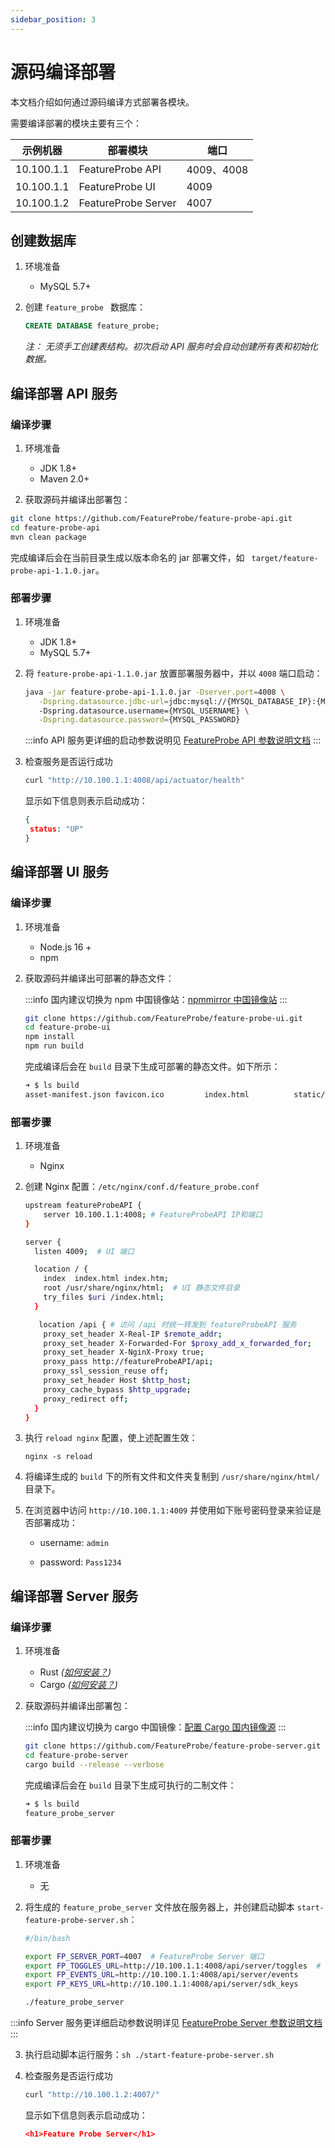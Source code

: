 ```yaml
---
sidebar_position: 3
---
```


# 源码编译部署

本文档介绍如何通过源码编译方式部署各模块。

需要编译部署的模块主要有三个：

| 示例机器   | 部署模块            | 端口       |
| ---------- | ------------------- | ---------- |
| 10.100.1.1 | FeatureProbe API    | 4009、4008 |
| 10.100.1.1 | FeatureProbe UI     | 4009       |
| 10.100.1.2 | FeatureProbe Server | 4007       |

## 创建数据库

1. 环境准备

   - MySQL 5.7+

2. 创建 `feature_probe ` 数据库：

   ```sql
   CREATE DATABASE feature_probe; 
   ```

   *注： 无须手工创建表结构。初次启动 API 服务时会自动创建所有表和初始化数据。*



## 编译部署 API 服务

### 编译步骤 

1. 环境准备

   - JDK 1.8+
   - Maven 2.0+

    

2. 获取源码并编译出部署包：

  ```bash
  git clone https://github.com/FeatureProbe/feature-probe-api.git
  cd feature-probe-api
  mvn clean package
  ```

  完成编译后会在当前目录生成以版本命名的 jar 部署文件，如 ` target/feature-probe-api-1.1.0.jar`。

### 部署步骤

1. 环境准备

   - JDK 1.8+
   - MySQL 5.7+

2. 将 `feature-probe-api-1.1.0.jar` 放置部署服务器中，并以 `4008` 端口启动：

   ```bash
   java -jar feature-probe-api-1.1.0.jar -Dserver.port=4008 \
      -Dspring.datasource.jdbc-url=jdbc:mysql://{MYSQL_DATABASE_IP}:{MYSQL_PORT}/feature_probe \  # 数据库 IP/端口和库名
      -Dspring.datasource.username={MYSQL_USERNAME} \
      -Dspring.datasource.password={MYSQL_PASSWORD} 
   ```

   :::info
   API 服务更详细的启动参数说明见 [FeatureProbe API 参数说明文档](../../reference/deployment-configuration#featureprobe-api)
   :::

3. 检查服务是否运行成功

   ```bash
   curl "http://10.100.1.1:4008/api/actuator/health"
   ```

   显示如下信息则表示启动成功：

   ```json
   {
   	status: "UP"
   }
   ```




## 编译部署 UI 服务

### 编译步骤 

1. 环境准备

   * Node.js 16 +
   * npm


2. 获取源码并编译出可部署的静态文件：

   :::info
   国内建议切换为 npm 中国镜像站：[npmmirror 中国镜像站](https://npmmirror.com/)
   :::
   
   ```bash
   git clone https://github.com/FeatureProbe/feature-probe-ui.git
   cd feature-probe-ui
   npm install
   npm run build
   ```
   
   完成编译后会在 `build` 目录下生成可部署的静态文件。如下所示：
   
   ```bash
   ➜ $ ls build 
   asset-manifest.json favicon.ico         index.html          static/


### 部署步骤

1. 环境准备

   - Nginx

2. 创建 Nginx 配置：`/etc/nginx/conf.d/feature_probe.conf`

   ```bash
   upstream featureProbeAPI {
       server 10.100.1.1:4008; # FeatureProbeAPI IP和端口
   }
   
   server {
     listen 4009;  # UI 端口
   
     location / {
       index  index.html index.htm;
       root /usr/share/nginx/html;  # UI 静态文件目录
       try_files $uri /index.html;
     }
   
      location /api { # 访问 /api 时统一转发到 featureProbeAPI 服务
       proxy_set_header X-Real-IP $remote_addr;
       proxy_set_header X-Forwarded-For $proxy_add_x_forwarded_for;
       proxy_set_header X-NginX-Proxy true;
       proxy_pass http://featureProbeAPI/api;
       proxy_ssl_session_reuse off;
       proxy_set_header Host $http_host;
       proxy_cache_bypass $http_upgrade;
       proxy_redirect off;
     }
   }
   ```


3. 执行 `reload nginx` 配置，使上述配置生效：

   ```nginx -s reload
   nginx -s reload
   ```

4. 将编译生成的 `build` 下的所有文件和文件夹复制到 `/usr/share/nginx/html/` 目录下。

5. 在浏览器中访问 `http://10.100.1.1:4009` 并使用如下账号密码登录来验证是否部署成功：

      - username: `admin`

      - password: `Pass1234`

        

## 编译部署 Server 服务

### 编译步骤 

1. 环境准备

   * Rust *([如何安装？](https://www.rust-lang.org/tools/install))*
   * Cargo *([如何安装？](https://doc.rust-lang.org/cargo/getting-started/installation.html))*


2. 获取源码并编译出部署包：

   :::info
   国内建议切换为 cargo 中国镜像：[配置 Cargo 国内镜像源](https://mirrors.tuna.tsinghua.edu.cn/help/crates.io-index.git/)
   :::
   
   ```bash
   git clone https://github.com/FeatureProbe/feature-probe-server.git
   cd feature-probe-server
   cargo build --release --verbose
   ```
   
   完成编译后会在 `build` 目录下生成可执行的二制文件：
   
   ```bash
   ➜ $ ls build 
   feature_probe_server
   ```


### 部署步骤

1. 环境准备

   - 无

2. 将生成的 `feature_probe_server` 文件放在服务器上，并创建启动脚本 `start-feature-probe-server.sh`：

   ```bash
   #/bin/bash
   
   export FP_SERVER_PORT=4007  # FeatureProbe Server 端口
   export FP_TOGGLES_URL=http://10.100.1.1:4008/api/server/toggles  # FeatureProbe API IP 和端口号
   export FP_EVENTS_URL=http://10.100.1.1:4008/api/server/events
   export FP_KEYS_URL=http://10.100.1.1:4008/api/server/sdk_keys
   
   ./feature_probe_server 
   ```

  :::info
  Server 服务更详细启动参数说明详见 [FeatureProbe Server 参数说明文档](../../reference/deployment-configuration#featureprobe-server)
  :::

3. 执行启动脚本运行服务：`sh ./start-feature-probe-server.sh`

4. 检查服务是否运行成功

   ```bash
   curl "http://10.100.1.2:4007/"
   ```

   显示如下信息则表示启动成功：

   ```json
   <h1>Feature Probe Server</h1>
   ```

